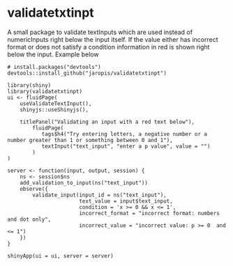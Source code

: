 # validatetxtinpt
A small package to validate textInputs which are used instead of numericInputs right below the input itself. If the value either has incorrect format or does not satisfy a condition information in red is shown right below the input. Example below

```{r gh-installation, eval = FALSE}
# install.packages("devtools")
devtools::install_github("jaropis/validatetxtinpt")
```

```{r, eval = FALSE}
library(shiny)
library(validatetxtinpt)
ui <- fluidPage(
    useValidateTextInput(),
    shinyjs::useShinyjs(),

    titlePanel("Validating an input with a red text below"),
        fluidPage(
           tags$h4("Try entering letters, a negative number or a number greater than 1 or something between 0 and 1"),
           textInput("text_input", "enter a p value", value = "")
        )
)

server <- function(input, output, session) {
    ns <- session$ns
    add_validation_to_input(ns("text_input"))
    observe({
        validate_input(input_id = ns("text_input"),
                       text_value = input$text_input,
                       condition = 'x >= 0 && x <= 1', 
                       incorrect_format = "incorrect format: numbers and dot only",
                       incorrect_value = "incorrect value: p >= 0  and <= 1")
    })
}

shinyApp(ui = ui, server = server)
```
